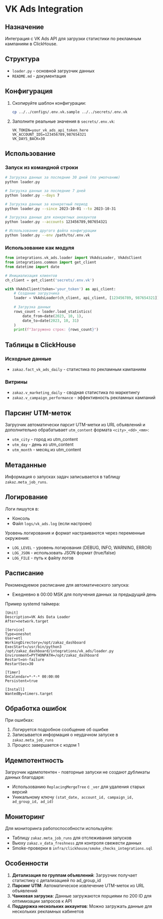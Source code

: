 # VK Ads Integration

## Назначение

Интеграция с VK Ads API для загрузки статистики по рекламным кампаниям в ClickHouse.

## Структура

- `loader.py` - основной загрузчик данных
- `README.md` - документация

## Конфигурация

1. Скопируйте шаблон конфигурации:
   ```bash
   cp ../../configs/.env.vk.sample ../../secrets/.env.vk
   ```

2. Заполните реальные значения в `secrets/.env.vk`:
   ```
   VK_TOKEN=your_vk_ads_api_token_here
   VK_ACCOUNT_IDS=123456789,987654321
   VK_DAYS_BACK=30
   ```

## Использование

### Запуск из командной строки

```bash
# Загрузка данных за последние 30 дней (по умолчанию)
python loader.py

# Загрузка данных за последние 7 дней
python loader.py --days 7

# Загрузка данных за конкретный период
python loader.py --since 2023-10-01 --to 2023-10-31

# Загрузка данных для конкретных аккаунтов
python loader.py --accounts 123456789,987654321

# Использование другого файла конфигурации
python loader.py --env /path/to/.env.vk
```

### Использование как модуля

```python
from integrations.vk_ads.loader import VkAdsLoader, VkAdsClient
from integrations.common import get_client
from datetime import date

# Инициализация клиентов
ch_client = get_client('secrets/.env.vk')

with VkAdsClient(token='your_token') as api_client:
    # Создание загрузчика
    loader = VkAdsLoader(ch_client, api_client, [123456789, 987654321])
    
    # Загрузка данных
    rows_count = loader.load_statistics(
        date_from=date(2023, 10, 1), 
        date_to=date(2023, 10, 31)
    )
    print(f"Загружено строк: {rows_count}")
```

## Таблицы в ClickHouse

### Исходные данные

- `zakaz.fact_vk_ads_daily` - статистика по рекламным кампаниям

### Витрины

- `zakaz.v_marketing_daily` - сводная статистика по маркетингу
- `zakaz.v_campaign_performance` - эффективность рекламных кампаний

## Парсинг UTM-меток

Загрузчик автоматически парсит UTM-метки из URL объявлений и дополнительно обрабатывает `utm_content` формата `<city>_<dd>_<mm>`:

- `utm_city` - город из utm_content
- `utm_day` - день из utm_content
- `utm_month` - месяц из utm_content

## Метаданные

Информация о запусках задач записывается в таблицу `zakaz.meta_job_runs`.

## Логирование

Логи пишутся в:
- Консоль
- Файл `logs/vk_ads.log` (если настроен)

Уровень логирования и формат настраиваются через переменные окружения:
- `LOG_LEVEL` - уровень логирования (DEBUG, INFO, WARNING, ERROR)
- `LOG_JSON` - использовать JSON формат (true/false)
- `LOG_FILE` - путь к файлу логов

## Расписание

Рекомендуемое расписание для автоматического запуска:
- Ежедневно в 00:00 MSK для получения данных за предыдущий день

Пример systemd таймера:
```
[Unit]
Description=VK Ads Data Loader
After=network.target

[Service]
Type=oneshot
User=etl
WorkingDirectory=/opt/zakaz_dashboard
ExecStart=/usr/bin/python3 /opt/zakaz_dashboard/integrations/vk_ads/loader.py
Environment=PYTHONPATH=/opt/zakaz_dashboard
Restart=on-failure
RestartSec=30

[Timer]
OnCalendar=*-*-* 00:00:00
Persistent=true

[Install]
WantedBy=timers.target
```

## Обработка ошибок

При ошибках:
1. Логируется подробное сообщение об ошибке
2. Записывается информация о неудачном запуске в `zakaz.meta_job_runs`
3. Процесс завершается с кодом 1

## Идемпотентность

Загрузчик идемпотентен - повторные запуски не создают дубликаты данных благодаря:
- Использованию `ReplacingMergeTree` с `_ver` для удаления старых версий
- Уникальному ключу `(stat_date, account_id, campaign_id, ad_group_id, ad_id)`

## Мониторинг

Для мониторинга работоспособности используйте:
- Таблицу `zakaz.meta_job_runs` для отслеживания запусков
- Вьюху `zakaz.v_data_freshness` для контроля свежести данных
- Smoke-проверки в `infra/clickhouse/smoke_checks_integrations.sql`

## Особенности

1. **Детализация по группам объявлений**: Загрузчик получает статистику с детализацией по ad_group_id
2. **Парсинг UTM**: Автоматическое извлечение UTM-меток из URL объявлений
3. **Чанковая загрузка**: Данные загружаются порциями по 200 ID для оптимизации запросов к API
4. **Поддержка нескольких аккаунтов**: Можно загружать данные для нескольких рекламных кабинетов